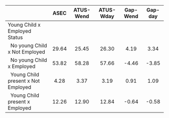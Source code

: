 
|                      |         ASEC |    ATUS-Wend |    ATUS-Wday |     Gap-Wend |      Gap-day |
| -------------------- | :----------: | :----------: | :----------: | :----------: | :----------: |
| Young Child x Employed Status |              |              |              |              |              |
| &nbsp;&nbsp;No young Child x Not Employed |        29.64 |        25.45 |        26.30 |         4.19 |         3.34 |
| &nbsp;&nbsp;No young Child x Employed |        53.82 |        58.28 |        57.66 |        -4.46 |        -3.85 |
| &nbsp;&nbsp;Young Child present x Not Employed |         4.28 |         3.37 |         3.19 |         0.91 |         1.09 |
| &nbsp;&nbsp;Young Child present x Employed |        12.26 |        12.90 |        12.84 |        -0.64 |        -0.58 |

